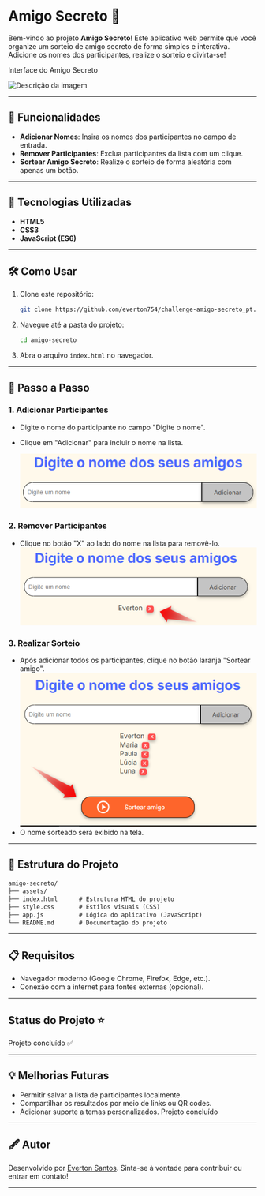 # Amigo Secreto 🎁

Bem-vindo ao projeto **Amigo Secreto**! Este aplicativo web permite que você organize um sorteio de amigo secreto de forma simples e interativa. Adicione os nomes dos participantes, realize o sorteio e divirta-se!

Interface do Amigo Secreto

![Descrição da imagem](assets/demonstracao1.gif)

---
## 📝 Funcionalidades

- **Adicionar Nomes**: Insira os nomes dos participantes no campo de entrada.
- **Remover Participantes**: Exclua participantes da lista com um clique.
- **Sortear Amigo Secreto**: Realize o sorteio de forma aleatória com apenas um botão.
  
---

## 🚀 Tecnologias Utilizadas

- **HTML5**
- **CSS3**
- **JavaScript (ES6)**

---

## 🛠️ Como Usar

1. Clone este repositório:
   ```bash
   git clone https://github.com/everton754/challenge-amigo-secreto_pt.git
   ```
2. Navegue até a pasta do projeto:
   ```bash
   cd amigo-secreto
   ```
3. Abra o arquivo `index.html` no navegador.

---

## 🎯 Passo a Passo

### 1. Adicionar Participantes
- Digite o nome do participante no campo "Digite o nome".
- Clique em "Adicionar" para incluir o nome na lista.
  
  ![Descrição da imagem](assets/inserir_nome.png)

### 2. Remover Participantes
- Clique no botão "X" ao lado do nome na lista para removê-lo.
 ![Descrição da imagem](assets/removendo_nome.png)

### 3. Realizar Sorteio
- Após adicionar todos os participantes, clique no botão laranja "Sortear amigo".
  ![Descrição da imagem](assets/sortear_amigo.png)
- O nome sorteado será exibido na tela.
---

## 📂 Estrutura do Projeto

```
amigo-secreto/
├── assets/
├── index.html      # Estrutura HTML do projeto
├── style.css       # Estilos visuais (CSS)
├── app.js          # Lógica do aplicativo (JavaScript)
└── README.md       # Documentação do projeto
```

---

## 📋 Requisitos

- Navegador moderno (Google Chrome, Firefox, Edge, etc.).
- Conexão com a internet para fontes externas (opcional).

---
## Status do Projeto ⭐

Projeto concluído ✅

---

## 💡 Melhorias Futuras

- Permitir salvar a lista de participantes localmente.
- Compartilhar os resultados por meio de links ou QR codes.
- Adicionar suporte a temas personalizados. Projeto concluído

---

## 🖋️ Autor

Desenvolvido por [Everton Santos](https://github.com/everton754). Sinta-se à vontade para contribuir ou entrar em contato!

---


